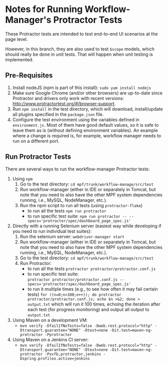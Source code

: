 Notes for Running Workflow-Manager's Protractor Tests
=====================================================

These Protractor tests are intended to test end-to-end UI scenarios at the page level.  

However, in this branch, they are also used to test `$scope` models, which should really be done in
 unit tests.  That will happen when unit testing is implemented.

## Pre-Requisites

1.  Install nodeJS (npm is part of this install):
    ```sudo yum install nodejs```
2.  Make sure Google Chrome (and/or other browsers) are up-to-date since Protractor and drivers only work with recent versions:  http://www.protractortest.org/#/browser-support.
3.  Run `npm install` in the test directory, which will download, install/update all plugins specified in the `package.json` file.
4.  Configure the test environment using the variables defined in `environment.js`.  Most of them have good default values, so it is safe to leave them as is (without defining environment variables).  An example where a change is required is, for example, workflow manager needs to run on a different port.

## Run Protractor Tests

There are several ways to run the workflow-manager Protractor tests:

1.  Using `npm`
    1.  Go to the test directory:
        ```cd mpf/trunk/workflow-manage/src/test```
    2.  Run workflow-manager (either in IDE or separately in Tomcat, but note that you need to also have the other MPF system dependencies running, i.e., MySQL, NodeManager, etc.).
    3.  Run the npm script to run all tests (using `protractor-flake`)
        * to run all the tests
          ```npm run protractor```
        * to run specific test suite:
          ```npm run protractor -- --specs='protractor/spec/dashboard_page_spec.js'```
2.  Directly with a running Selenium server (easiest way while developing if you need to run individual test suites):
    1.  Run the selenium server:
        ```webdriver-manager start```
    2.  Run workflow-manager (either in IDE or separately in Tomcat, but note that you need to also have the other MPF system dependencies running, i.e., MySQL, NodeManager, etc.).
    3.  Go to the test directory:
        ```cd mpf/trunk/workflow-manage/src/test```
    4.  Run Protractor:
        * to run all the tests
          ```protractor protractor/protractor.conf.js```
        * to run specific test suite:  
          ```protractor protractor/protractor.conf.js --specs='protractor/spec/dashboard_page_spec.js'```
        * to run it multiple times (e.g., to see how often it may fail certain tests)
          ```for ((n=0;n<100;n++)); do protractor protractor/protractor.conf.js; echo $n >&2; done > output.txt```
        which will run it 100 times, echoing the iteration after each test (for progress monitoring) and output all output to `output.txt`
2.  Using Maven on a development VM:
    - ```mvn verify -DfailIfNoTests=false -Dweb.rest.protocol="http" -Dtransport.guarantee="NONE" -Dtest=none -Dit.test=maven-ng-protractor -Pprotractor```
3.  Using Maven on a Jenkins CI server:
    - ```mvn verify -DfailIfNoTests=false -Dweb.rest.protocol="http" -Dtransport.guarantee="NONE" -Dtest=none -Dit.test=maven-ng-protractor -Pxvfb,protractor,jenkins -Dspring.profiles.active=jenkins```
